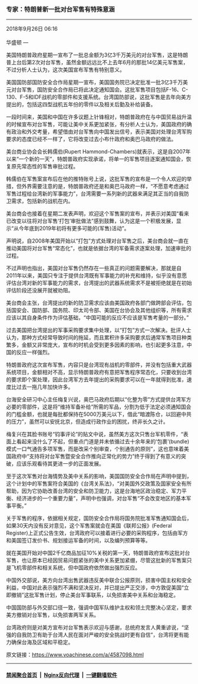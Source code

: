 ### 专家：特朗普新一批对台军售有特殊意涵
------------------------

<div class="published">
 <span class="date" title="中国时间">
  <time datetime="2018-09-26T06:16:53+07:59">
   2018年9月26日 06:16
  </time>
 </span>
</div>
<br/>
<div class="wsw">
 <span class="dateline">
  华盛顿 —
 </span>
 <p>
  美国特朗普政府星期一宣布了一批总金额为3亿3千万美元的对台军售，这是特朗普上台后第2次对台军售，虽然金额远远比不上去年6月的那批14亿美元军售案，不过分析人士认为，这次美国宣布军售有特别意义。
 </p>
 <p>
  美国国防部国防安全合作局星期一宣布，美国国务院已决定批准一批3亿3千万美元对台军售，国防安全合作局已将此决定通知国会。这批军售项目包括F-16、C-130、F-5和IDF战机的零部件和支援系统。台湾国防部说，这批军售是去年向美方提出的，包括这四型战机五年份的零件以及相关后勤及补给装备。
 </p>
 <p>
  一段时间来，美国和中国在许多议题上针锋相对，特朗普政府在与中国贸易战升温的时候宣布对台军售，可能让美中关系更加紧张，有分析人士认为，美国政府的确有政治和外交考量，希望借由对台军售向中国发出信号，表示美国对处理台湾军购要求的态度已经不一样了，它将改变过去小布什政府和奥巴马政府的做法。
 </p>
 <p>
  美台商业协会会长韩儒伯(Rupert Hammond-Chambers)就表示，这是自2007年以来“一个新的一天”，特朗普政府实现承诺，将单一的军售项目逐案通知国会，恢复原先常态性的军售审批过程。
 </p>
 <p>
  韩儒伯在军售案宣布后在他的推特账号上说，这批军售的宣布是一个令人欢迎的举措，但外界需要注意的是，特朗普政府还是和奥巴马政府一样，“不愿意考虑通过军售过程给台湾新的军事能力”，台湾需要一系列新的武器来满足其正当的自我防卫需求，包括新的战机在内。
 </p>
 <p>
  美台商会也接着在星期二发表声明，欢迎这个军售案的宣布，并表示对美国“看来已改变以往将对台军售‘打包’审批做法”感到鼓舞，认为这是一个积极发展，显示“从今年底到2019年初将有更多可能的(军售)活动”。
 </p>
 <p>
  声明说，自2008年美国开始以“打包”方式处理对台军售之后，美台商会就一直在推动美国将对台军售“常态化”，也就是依据台湾的军备需求逐案处理，加速审批的过程。
 </p>
 <p>
  不过声明也指出，美国对台军售仍然存在一些真正的问题需要解决，那就是自2011年以来，美国只专注于提供台湾既有军事能力的补充和维持，似乎没有意愿评估台湾对新的军事能力的需求，台湾提出的武器系统需求不是被拒绝就是在初始评估阶段还没展开就被劝阻。
 </p>
 <p>
  美台商会主张，台湾提出的新的防卫需求应该由美国政府各部门做跨部会评估，包括国安会、国防部、国务院、印太司令部、美国在台协会及其他组织等，所有需求应该以其自身条件作为评估基础，“中国可能的反应不应该是军售考量的一部分。”
 </p>
 <p>
  过去美国把台湾提出的军事采购要求集中处理，以“打包”方式一次解决。批评人士认为，那种方式经常导致时间的拖延，而且累积许多采购要求后通常军售项目种类繁多，金额又非常庞大，宣布的时机会受到更多因素的影响，也引起更多注意，中国的反应一样强烈。
 </p>
 <p>
  特朗普政府这次宣布军售，内容只是台湾现有战机的零部件，并没有包括重大武器系统项目，金额相对不高，显示特朗普政府有意把军售程序常态化，只要收到台湾的要求即个案处理，因此台湾军方去年提出的采购要求可以在一年就得到批准，速度比过去一拖几年加快许多。
 </p>
 <p>
  台海安全研习中心主任梅复兴说，奥巴马政府后期以“化整为零”方式提供台湾军方必要的零部件，这是将“维持军备补给”所需的军品，分割为低于法定必须通知国会的门槛金额，也就是每批都保持在5000万美元以下，借此“暗渡陈仓，以回避中共的压力”，虽然可以安抚北京，但造成行政作业的困扰，终非长久之计。
 </p>
 <p>
  梅复兴在其脸书账号“钧事评论”的贴文中说，虽然美方这次只售台军机零件，“表面上看起来没什么了不起，但重点门道是并未依循过去十余年来的‘包裹’(bundle)模式一口气通告多项军售，而是改采个别审查，个别通告的原则”，这也意味着美国政府中“支持将对台军售暨安全合作推向正常化的势力”终于得到了有意义的突破，应该乐观看待其更进一步的正面发展。
 </p>
 <p>
  至于这次军售对台海情势及美中关系的影响，美国国防安全合作局在声明中提到，这个计划中的军售案符合美国的《台湾关系法》，“对美国外交政策及国家安全有所帮助，因为它协助改善台湾的安全和防卫能力，这是台海地区政治稳定、军力平衡、经济进步的一个重要力量”，声明中也强调，对台军售“不会改变地区的基本军事平衡。”
 </p>
 <p>
  关于军售的程序，依据相关规定，国防安全合作局将国务院批准军售通知国会后，如果30天内没有反对意见，这个军售案就会在美国《联邦公报》(Federal Register)上正式公告生效，台湾政府可以接着进行必要的采购程序，包括由军方和美国签订发价书、规划接运军备的时间，以及编列预算等等。
 </p>
 <p>
  就在美国开始对中国2千亿商品加征10%关税的第一天，特朗普政府宣布这批对台军售，也让原本已经因贸易问题紧张的美中关系更加紧绷，尽管这批新的军售案只是飞机零部件和相关系统，但中国政府依然做出强烈反应。
 </p>
 <p>
  中国外交部说，美方向台湾出售武器违反美中联合公报原则，损害中国主权和安全利益，中国对此表示强烈不满和坚决反对，并已提出严正交涉，中方敦促美国“立即撤销”这批军售计划，停止美台军事联系，以免损害美中关系和台海稳定。
 </p>
 <p>
  中国国防部与外交部口径一致，强调中国军队维护主权和领土完整决心坚定，要求美方撤销对台军售，以免损害两军关系。
 </p>
 <p>
  台湾政府则是对美方宣布对台军售表示欢迎与感谢，总统府发言人黄重谚说，“坚强的自我防卫有助于台湾人民在面对严峻的安全挑战时更有自信”，台湾将更有能力确保台海及区域和平稳定。
 </p>
</div>

原文链接：https://www.voachinese.com/a/4587098.html


------------------------
#### [禁闻聚合首页](https://github.com/gfw-breaker/banned-news/blob/master/README.md) &nbsp;|&nbsp; [Nginx反向代理](https://github.com/gfw-breaker/open-proxy/blob/master/README.md) &nbsp;|&nbsp;  [一键翻墙软件](https://github.com/gfw-breaker/nogfw/blob/master/README.md)